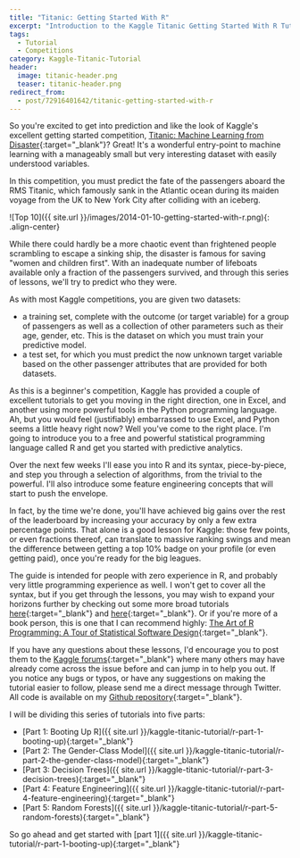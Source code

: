 ```yaml
---
title: "Titanic: Getting Started With R"
excerpt: "Introduction to the Kaggle Titanic Getting Started With R Tutorial."
tags:
  - Tutorial
  - Competitions
category: Kaggle-Titanic-Tutorial
header:
  image: titanic-header.png
  teaser: titanic-header.png
redirect_from:
  - post/72916401642/titanic-getting-started-with-r
---
```


So you're excited to get into prediction and like the look of Kaggle's excellent getting started competition, [Titanic: Machine Learning from Disaster](http://www.kaggle.com/c/titanic-gettingStarted){:target="_blank"}? Great! It's a wonderful entry-point to machine learning with a manageably small but very interesting dataset with easily understood variables.

In this competition, you must predict the fate of the passengers aboard the RMS Titanic, which famously sank in the Atlantic ocean during its maiden voyage from the UK to New York City after colliding with an iceberg.

![Top 10]({{ site.url }}/images/2014-01-10-getting-started-with-r.png){: .align-center}

While there could hardly be a more chaotic event than frightened people scrambling to escape a sinking ship, the disaster is famous for saving "women and children first". With an inadequate number of lifeboats available only a fraction of the passengers survived, and through this series of lessons, we'll try to predict who they were.

As with most Kaggle competitions, you are given two datasets:

- a training set, complete with the outcome (or target variable) for a group of passengers as well as a collection of other parameters such as their age, gender, etc. This is the dataset on which you must train your predictive model.
- a test set, for which you must predict the now unknown target variable based on the other passenger attributes that are provided for both datasets.

As this is a beginner's competition, Kaggle has provided a couple of excellent tutorials to get you moving in the right direction, one in Excel, and another using more powerful tools in the Python programming language. Ah, but you would feel (justifiably) embarrassed to use Excel, and Python seems a little heavy right now? Well you've come to the right place. I'm going to introduce you to a free and powerful statistical programming language called R and get you started with predictive analytics.

Over the next few weeks I'll ease you into R and its syntax, piece-by-piece, and step you through a selection of algorithms, from the trivial to the powerful. I'll also introduce some feature engineering concepts that will start to push the envelope.

In fact, by the time we're done, you'll have achieved big gains over the rest of the leaderboard by increasing your accuracy by only a few extra percentage points. That alone is a good lesson for Kaggle: those few points, or even fractions thereof, can translate to massive ranking swings and mean the difference between getting a top 10% badge on your profile (or even getting paid), once you're ready for the big leagues.

The guide is intended for people with zero experience in R, and probably very little programming experience as well. I won't get to cover all the syntax, but if you get through the lessons, you may wish to expand your horizons further by checking out some more broad tutorials [here](http://tryr.codeschool.com/){:target="_blank"} and [here](http://www.cyclismo.org/tutorial/R/){:target="_blank"}. Or if you're more of a book person, this is one that I can recommend highly: [The Art of R Programming: A Tour of Statistical Software Design](http://www.amazon.com/dp/1593273843/?tag=trevosteph-20){:target="_blank"}.

If you have any questions about these lessons, I'd encourage you to post them to the [Kaggle forums](http://www.kaggle.com/c/titanic-gettingStarted/forums){:target="_blank"} where many others may have already come across the issue before and can jump in to help you out. If you notice any bugs or typos, or have any suggestions on making the tutorial easier to follow, please send me a direct message through Twitter. All code is available on my [Github repository](https://github.com/trevorstephens/titanic){:target="_blank"}.

I will be dividing this series of tutorials into five parts:

- [Part 1: Booting Up R]({{ site.url }}/kaggle-titanic-tutorial/r-part-1-booting-up){:target="_blank"}
- [Part 2: The Gender-Class Model]({{ site.url }}/kaggle-titanic-tutorial/r-part-2-the-gender-class-model){:target="_blank"}
- [Part 3: Decision Trees]({{ site.url }}/kaggle-titanic-tutorial/r-part-3-decision-trees){:target="_blank"}
- [Part 4: Feature Engineering]({{ site.url }}/kaggle-titanic-tutorial/r-part-4-feature-engineering){:target="_blank"}
- [Part 5: Random Forests]({{ site.url }}/kaggle-titanic-tutorial/r-part-5-random-forests){:target="_blank"}

So go ahead and get started with [part 1]({{ site.url }}/kaggle-titanic-tutorial/r-part-1-booting-up){:target="_blank"}
